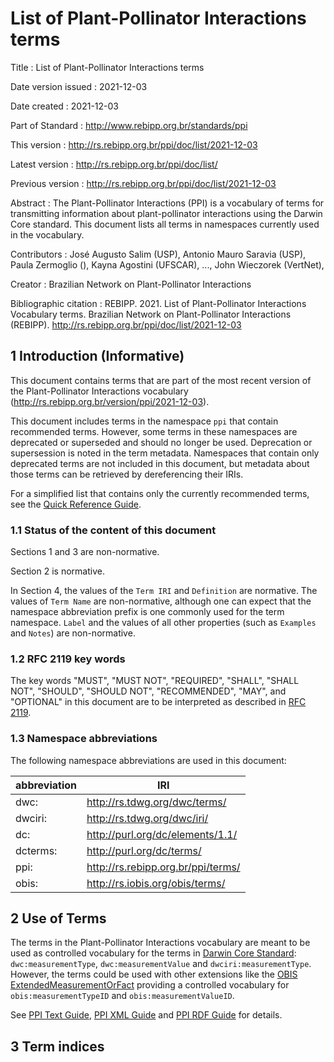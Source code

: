 # List of Plant-Pollinator Interactions terms

Title
: List of Plant-Pollinator Interactions terms

Date version issued
: 2021-12-03

Date created
: 2021-12-03

Part of Standard
: <http://www.rebipp.org.br/standards/ppi>

This version
: <http://rs.rebipp.org.br/ppi/doc/list/2021-12-03>

Latest version
: <http://rs.rebipp.org.br/ppi/doc/list/>

Previous version
: <http://rs.rebipp.org.br/ppi/doc/list/2021-12-03>

Abstract
: The Plant-Pollinator Interactions (PPI) is a vocabulary of terms for transmitting information about plant-pollinator interactions using the Darwin Core standard. This document lists all terms in namespaces currently used in the vocabulary.

Contributors
: José Augusto Salim (USP), Antonio Mauro Saravia (USP), Paula Zermoglio (), Kayna Agostini (UFSCAR), ..., John Wieczorek (VertNet),

Creator
: Brazilian Network on Plant-Pollinator Interactions

Bibliographic citation
: REBIPP. 2021. List of Plant-Pollinator Interactions Vocabulary terms. Brazilian Network on Plant-Pollinator Interactions (REBIPP). <http://rs.rebipp.org.br/ppi/doc/list/2021-12-03>


## 1 Introduction (Informative)

This document contains terms that are part of the most recent version of the Plant-Pollinator Interactions vocabulary (<http://rs.rebipp.org.br/version/ppi/2021-12-03>).

This document includes terms in the namespace `ppi` that contain recommended terms. However, some terms in these namespaces are deprecated or superseded and should no longer be used. Deprecation or supersession is noted in the term metadata. Namespaces that contain only deprecated terms are not included in this document, but metadata about those terms can be retrieved by dereferencing their IRIs.

For a simplified list that contains only the currently recommended terms, see the [Quick Reference Guide](../terms/).

### 1.1 Status of the content of this document

Sections 1 and 3 are non-normative.

Section 2 is normative.

In Section 4, the values of the `Term IRI` and `Definition` are normative. The values of `Term Name` are non-normative, although one can expect that the namespace abbreviation prefix is one commonly used for the term namespace.  `Label` and the values of all other properties (such as `Examples` and `Notes`) are non-normative.

### 1.2 RFC 2119 key words
The key words "MUST", "MUST NOT", "REQUIRED", "SHALL", "SHALL NOT", "SHOULD", "SHOULD NOT", "RECOMMENDED", "MAY", and "OPTIONAL" in this document are to be interpreted as described in [RFC 2119](https://tools.ietf.org/html/rfc2119).

### 1.3 Namespace abbreviations

The following namespace abbreviations are used in this document:

| abbreviation | IRI |
| --- | --- |
| dwc: | http://rs.tdwg.org/dwc/terms/ |
| dwciri: | http://rs.tdwg.org/dwc/iri/ |
| dc: | http://purl.org/dc/elements/1.1/ |
| dcterms: | http://purl.org/dc/terms/ |
| ppi: | http://rs.rebipp.org.br/ppi/terms/ |
| obis: | http://rs.iobis.org/obis/terms/ |

## 2 Use of Terms

The terms in the Plant-Pollinator Interactions vocabulary are meant to be used as controlled vocabulary for the terms in [Darwin Core Standard](http://dwc.tdwg.org): `dwc:measurementType`, `dwc:measurementValue` and `dwciri:measurementType`. However, the terms could be used with other extensions like the [OBIS ExtendedMeasurementOrFact](https://obis.org/manual/dataformat/) providing a controlled vocabulary for `obis:measurementTypeID` and `obis:measurementValueID`.

See [PPI Text Guide](../text/), [PPI XML Guide](../xml/) and [PPI RDF Guide](../rdf/) for details.

## 3 Term indices
